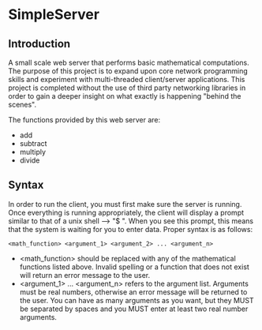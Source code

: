 # SimpleServer

## Introduction
A small scale web server that performs basic mathematical computations. The purpose of this project is to expand upon core network programming skills and experiment with multi-threaded client/server applications. This project is completed without the use of third party networking libraries in order to gain a deeper insight on what exactly is happening "behind the scenes".

The functions provided by this web server are:
* add
* subtract
* multiply
* divide

## Syntax
In order to run the client, you must first make sure the server is running. Once everything is running appropriately, the client will display a prompt similar to that of a unix shell --> "$ ". When you see this prompt, this means that the system is waiting for you to enter data. Proper syntax is as follows:

```
<math_function> <argument_1> <argument_2> ... <argument_n>
```
* <math_function> should be replaced with any of the mathematical functions listed above. Invalid spelling or a function that does not exist will return an error message to the user.
* <argument_1> ... <argument_n> refers to the argument list. Arguments must be real numbers, otherwise an error message will be returned to the user. You can have as many arguments as you want, but they MUST be separated by spaces and you MUST enter at least two real number arguments.
